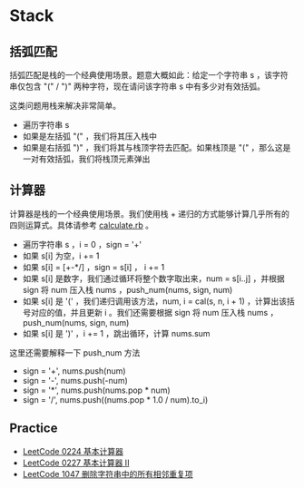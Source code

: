 # Stack

## 括弧匹配

括弧匹配是栈的一个经典使用场景。题意大概如此：给定一个字符串 s ，该字符串仅包含 "(" / ")" 两种字符，现在请问该字符串 s 中有多少对有效括弧。

这类问题用栈来解决非常简单。

- 遍历字符串 s
- 如果是左括弧 "(" ，我们将其压入栈中
- 如果是右括弧 ")" ，我们将其与栈顶字符去匹配。如果栈顶是 "(" ，那么这是一对有效括弧，我们将栈顶元素弹出

## 计算器

计算器是栈的一个经典使用场景。我们使用栈 + 递归的方式能够计算几乎所有的四则运算式。具体请参考 [calculate.rb](src/calculate.rb) 。

- 遍历字符串 s ，i = 0 ，sign = '+'
- 如果 s[i] 为空，i += 1
- 如果 s[i] = [+-*/] ，sign = s[i] ， i += 1
- 如果 s[i] 是数字，我们通过循环将整个数字取出来，num = s[i..j] ，并根据 sign 将 num 压入栈 nums ，push_num(nums, sign, num)
- 如果 s[i] 是 '(' ，我们递归调用该方法，num, i = cal(s, n, i + 1) ，计算出该括号对应的值，并且更新 i 。我们还需要根据 sign 将 num 压入栈 nums ，push_num(nums, sign, num)
- 如果 s[i] 是 ')' ，i += 1 ，跳出循环，计算 nums.sum

这里还需要解释一下 push_num 方法

- sign = '+', nums.push(num)
- sign = '-', nums.push(-num)
- sign = '*', nums.push(nums.pop * num)
- sign = '/', nums.push((nums.pop * 1.0 / num).to_i)

## Practice

- [LeetCode 0224 基本计算器](https://leetcode-cn.com/problems/basic-calculator/)
- [LeetCode 0227 基本计算器 II](https://leetcode-cn.com/problems/basic-calculator-ii/)
- [LeetCode 1047 删除字符串中的所有相邻重复项](https://leetcode-cn.com/problems/remove-all-adjacent-duplicates-in-string/)
